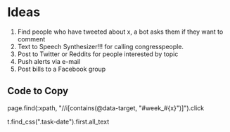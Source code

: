 # Ideas
1. Find people who have tweeted about x, a bot asks them if they want to comment
2. Text to Speech Synthesizer!!! for calling congresspeople.
3. Post to Twitter or Reddits for people interested by topic
4. Push alerts via e-mail
5. Post bills to a Facebook group

## Code to Copy

page.find(:xpath, "//i[contains(@data-target, \"#week_#{x}\")]").click

t.find_css(".task-date").first.all_text
